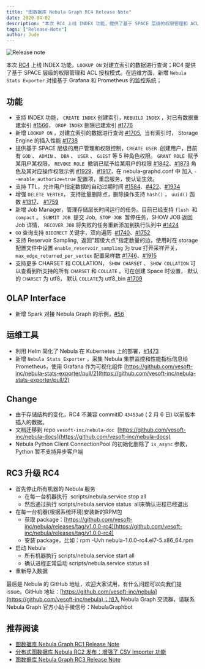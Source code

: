 ```yaml
---
title: "图数据库 Nebula Graph RC4 Release Note"
date: 2020-04-02
description: "本次 RC4 上线 INDEX 功能，提供了基于 SPACE 层级的权限管理和 ACL 授权模式。在运维方面，新增 Nebula Stats Exporter 对接基于 Grafana 和 Prometheus 的监控系统…"
tags: ["Release-Note"]
author: Jude
---
```


![Release note](https://nebula-blog.azureedge.net/nebula-blog/rc4.png)

本次 [RC4](https://github.com/vesoft-inc/nebula/releases/tag/v1.0.0-rc4) 上线 INDEX 功能，`LOOKUP ON` 对建立索引的数据进行查询；RC4 提供了基于 SPACE 层级的权限管理和 ACL 授权模式。在运维方面，新增 `Nebula Stats Exporter` 对接基于 Grafana 和 Prometheus 的监控系统；

## 功能

- 支持 INDEX 功能， `CREATE INDEX` 创建索引，`REBUILD INDEX` ，对已有数据重建索引 [#1566](https://github.com/vesoft-inc/nebula/pull/1566)， `DROP INDEX` 删除已建索引 [#1776](https://github.com/vesoft-inc/nebula/pull/1776)
- 新增 `LOOKUP ON` ，对建立索引的数据进行查询 [#1705](https://github.com/vesoft-inc/nebula/pull/1705),  当有索引时， Storage Engine 的插入性能 [#1738](https://github.com/vesoft-inc/nebula/pull/1738)
- 提供基于 SPACE 层级的用户管理和权限控制，`CREATE USER`  创建用户，目前有 `GOD` 、 `ADMIN` 、 `DBA` 、 `USER` 、 `GUEST` 等 5 种角色权限。 `GRANT ROLE`  赋予某用户某权限， `REVOKE ROLE`  撤销已赋予给某用户的权限 [#1842](https://github.com/vesoft-inc/nebula/pull/1842)、[#1873](https://github.com/vesoft-inc/nebula/pull/1873) 角色及其对应操作权限示例 [#1929](https://github.com/vesoft-inc/nebula/pull/1929)、[#1917](https://github.com/vesoft-inc/nebula/pull/1917)，在 nebula-graphd.conf 中 加入 `--enable_authorize=true` 配置项，重启服务，使认证生效。
- 支持 TTL，允许用户指定数据的自动过期时间 [#1584](https://github.com/vesoft-inc/nebula/pull/1584)、[#422](https://github.com/vesoft-inc/nebula/pull/422)、[#1934](https://github.com/vesoft-inc/nebula/pull/1934)
- 增强 `DELETE VERTEX`， 支持批量删除点，删除操作支持 `hash()` ， `uuid()` 函数 [#1317](https://github.com/vesoft-inc/nebula/pull/1317)、 [#1759](https://github.com/vesoft-inc/nebula/pull/1759)
- 新增 Job Manager，管理存储层长时间运行的任务。目前已经支持 `flush`  和 `compact` 。 `SUBMIT JOB`  提交 Job,  `STOP JOB`  暂停任务，SHOW JOB 返回 Job 详情， `RECOVER JOB` 将失败的任务重新添加到执行队列中 [#1424](https://github.com/vesoft-inc/nebula/pull/1424)
- `GO` 查询支持 `BIDIRECT` 关键字，双向遍历  [#1740](https://github.com/vesoft-inc/nebula/pull/1740)、[#1752](https://github.com/vesoft-inc/nebula/pull/1752)
- 支持 Reservoir Sampling,  返回"超级大点"指定数量的边，使用时在 storage 配置文件中设置 `enable_reservoir_sampling` 为 true 打开采样开关， `max_edge_returned_per_vertex` 配置采样数 [#1746](https://github.com/vesoft-inc/nebula/pull/1746)、[#1915](https://github.com/vesoft-inc/nebula/pull/1915)
- 支持更多 CHARSET 和 COLLATION， `SHOW CHARSET` 、 `SHOW COLLATION` 可以查看到所支持的所有 `CHARSET` 和 `COLLATE` 。可在创建 Space 时设置， 默认的 `CHARSET` 为 utf8， 默认 `COLLATE`为 utf8_bin [#1709](https://github.com/vesoft-inc/nebula/pull/1709)


## OLAP Interface

- 新增 Spark 对接 Nebula Graph 的示例，[#56](https://github.com/vesoft-inc/nebula-java/pull/56)


## 运维工具

- 利用 Helm 简化了 Nebula 在 Kubernetes 上的部署，[#1473](https://github.com/vesoft-inc/nebula/pull/1473)
- 新增 `Nebula Stats Exporter` ，采集 Nebula 集群监控和性能指标信息给 Prometheus，使用 Grafana 作为可视化组件 [https://github.com/vesoft-inc/nebula-stats-exporter/pull/2](https://github.com/vesoft-inc/nebula-stats-exporter/pull/2)


## Change

- 由于存储结构的变化，RC4 不兼容 commitID `43453a0` ( 2 月 6 日) 以前版本插入的数据。
- 文档迁移到 repo `vesoft-inc/nebula-doc`  [https://github.com/vesoft-inc/nebula-docs](https://github.com/vesoft-inc/nebula-docs) 
- Nebula Python Client ConnectionPool 的初始化删除了 `is_async` 参数，Python 暂不支持异步客户端


## RC3 升级 RC4

- 首先停止所有机器的 Nebula 服务
    - 在每一台机器执行  scripts/nebula.service stop all
    - 然后通过执行 scripts/nebula.service status  all来确认进程已经退出
- 在每一台机器(根据系统环境)安装新的RPM包
    - 获取 package：[https://github.com/vesoft-inc/nebula/releases/tag/v1.0.0-rc4](https://github.com/vesoft-inc/nebula/releases/tag/v1.0.0-rc4)
    - 安装 package，比如：rpm -Uvh nebula-1.0.0-rc4.el7-5.x86_64.rpm
- 启动 Nebula
    - 所有机器执行 scripts/nebula.service start all
    - 确认进程正常启动 scripts/nebula.service status all
- 重新导入数据

最后是 Nebula 的 GitHub 地址，欢迎大家试用，有什么问题可以向我们提 issue。GitHub 地址：[https://github.com/vesoft-inc/nebula](https://github.com/vesoft-inc/nebula)；加入 Nebula Graph 交流群，请联系 Nebula Graph 官方小助手微信号：NebulaGraphbot

## 推荐阅读

- [图数据库 Nebula Graph RC1 Release Note](https://nebula-graph.io/cn/posts/nebula-graph-rc1-release-note/)
- [分布式图数据库 Nebula RC2 发布：增强了 CSV Importer 功能](https://nebula-graph.io/cn/posts/nebula-graph-rc2-release-note/)
- [图数据库 Nebula Graph RC3 Release Note](https://nebula-graph.io/cn/posts/nebula-graph-rc3-release-note/)